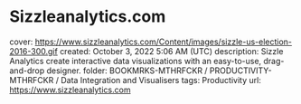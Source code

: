 # Sizzleanalytics.com

cover: https://www.sizzleanalytics.com/Content/images/sizzle-us-election-2016-300.gif
created: October 3, 2022 5:06 AM (UTC)
description: Sizzle Analytics create interactive data visualizations with an easy-to-use, drag-and-drop designer.
folder: BOOKMRKS-MTHRFCKR / PRODUCTIVITY-MTHRFCKR / Data Integration and Visualisers
tags: Productivity
url: https://www.sizzleanalytics.com